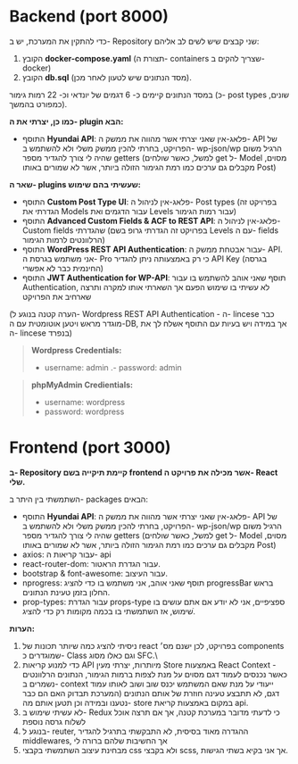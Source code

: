 # Backend (port 8000)

כדי להתקין את המערכת, יש ב- Repository שני קבצים שיש לשים לב אליהם:
1. הקובץ **docker-compose.yaml** (תצורת ה- containers שצריך להקים ב- docker)
2. הקובץ **db.sql** (מסד הנתונים שיש לטעון לאחר מכן).

במסד הנתונים קיימים כ- 6 דגמים של יונדאי וכ- 22 רמות גימור (כ- post types שונים, כמפורט בהמשך).



**כמו כן, יצרתי את ה- plugin הבא:**
- התוסף **Hyundai API**: פלאג-אין שאני יצרתי אשר מהווה את ממשק ה- API של הפרויקט, בחרתי להכין ממשק משלי ולא להשתמש ב- wp-json/wp הרגיל משום שהיה לי צורך להגדיר מספר getters (למשל, כאשר שולחים get ל- Model מסוים, מקבלים גם ערכים כמו רמת הגימור הזולה ביותר, אשר לא שמורים באותו Post)

**שאר ה- plugins שעשיתי בהם שימוש:**
- התוסף **Custom Post Type UI**: פלאג-אין לניהול ה- Post types (בפרויקט זה הגדרתי את Models עבור הדגמים ואת Levels עבור רמות הגימור)
- התוסף **Advanced Custom Fields & ACF to REST API**: פלאג-אין לניהול ה- Custom fields שהגדרתי (בפרויקט זה הגדרתי גרופ בשם Levels עם ה- fields הרלוונטים לרמות הגימור)
- התוסף **WordPress REST API Authentication**: עבור אבטחת ממשק ה- API. אני משתמש בגרסת ה- Pro כי רק באמצעותה ניתן להגדיר API Key (בגרסה החינמית כבר לא אפשרי)
- התוסף **JWT Authentication for WP-API**: תוסף שאני אוהב להשתמש בו עבור Authentication, לא עשיתי בו שימוש הפעם אך השארתי אותו למקרה ותרצה שארחיב את הפרויקט

(הערה קטנה בנוגע ל- Wordpress REST API Authentication - ה- lincese כבר מוגדר מראש ויטען אוטומטית עם ה-DB, אך במידה ויש בעיות עם התוסף אשלח לך את ה- lincese בנפרד)

>**Wordpress Credentials:**
>- username: admin
>.- password: admin

>**phpMyAdmin Credientials:**
>- username: wordpress
>- password: wordpress

# Frontend (port 3000)

**ב- Repository קיימת תיקייה בשם frontend אשר מכילה את פרויקט ה- React שלי.**

השתמשתי בין היתר ב- packages הבאים:

- התוסף **Hyundai API**: פלאג-אין שאני יצרתי אשר מהווה את ממשק ה- API של הפרויקט, בחרתי להכין ממשק משלי ולא להשתמש ב- wp-json/wp הרגיל משום שהיה לי צורך להגדיר מספר getters (למשל, כאשר שולחים get ל- Model מסוים, מקבלים גם ערכים כמו רמת הגימור הזולה ביותר, אשר לא שמורים באותו Post)
- axios: עבור קריאות ה- api
- react-router-dom: עבור הגדרת הראטור.
- bootstrap & font-awesome: עבור העיצוב.
- nprogress: תוסף שאני אוהב, אני משתמש בו כדי להציג progressBar בראש החלון בזמן טעינת הנתונים.
- prop-types: עבור הגדרת props-type ספציפיים, אני לא יודע אם אתם עושים בו שימוש, אז השתמשתי בו בכמה מקומות רק כדי להציג.ֿ

**הערות:**

1. ניסיתי להציג כמה שיותר תכונות של react בפרויקט, לכן ישנם מס׳ components שמוגדרים כ- Class וגם כאלו מסוג SFC.\
2. כדי למנוע קריאות API מיותרות, יצרתי מעין Store באמצעות React Context - כאשר נכנסים לעמוד דגם מסוים על מנת לצפות ברמות הגימור, הנתונים הרלוונטים נשמרים ב- context ייעודי על מנת שאם המשתמש יכנס שוב ושוב לאותו עמוד דגם, לא תתבצע טעינה חוזרת של אותם הנתונים (המערכת תבדוק האם הם כבר נטענו ובמידה וכן תטען אותם מה- store במקום באמצעות קריאת api.
3. לא עשיתי שימוש ב- Redux כי לדעתי מדובר במערכת קטנה, אך אם תרצה אוכל לשלוח גרסה נוספת
4. בנוגע ל- reuter, ההגדרה מאוד בסיסית, לא התבקשתי בתרגיל להגדיר middlewares, אך החשיבות שלהם ברורה לי
5. מבחינת עיצוב השתמשתי בקבצי css ולא בקבצי scss, אך אני בקיא בשתי הגישות.
